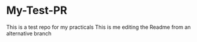 # My-Test-PR
This is a test repo for my practicals
This is me editing the Readme from an alternative branch 
